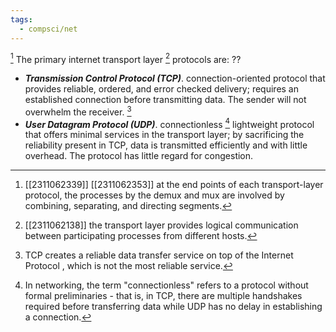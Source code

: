 ```yaml
---
tags:
  - compsci/net
---
```

[^2]
The primary internet transport layer [^1] protocols are:
??
- ***Transmission Control Protocol (TCP)***. connection-oriented protocol that provides reliable, ordered, and error checked delivery; requires an established connection before transmitting data. The sender will not overwhelm the receiver. [^4]
- ***User Datagram Protocol (UDP)***. connectionless [^3] lightweight protocol that offers minimal services in the transport layer; by sacrificing the reliability present in TCP, data is transmitted efficiently and with little overhead. The protocol has little regard for congestion. <!--SR:!2023-11-29,2,250-->

[^1]: [[2311062138]] the transport layer provides logical communication between participating processes from different hosts.
[^2]: [[2311062339]] [[2311062353]] at the end points of each transport-layer protocol, the processes by the demux and mux are involved by combining, separating, and directing segments.
[^3]: In networking, the term "connectionless" refers to a protocol without formal preliminaries - that is, in TCP, there are multiple handshakes required before transferring data while UDP has no delay in establishing a connection.
[^4]: TCP creates a reliable data transfer service on top of the Internet Protocol [^5], which is not the most reliable service.
[^5]: [[2311142324]] the network layer protocol that follows the “best effort model”.